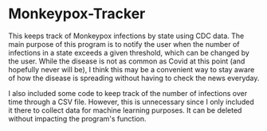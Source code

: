 # Monkeypox-Tracker
This keeps track of Monkeypox infections by state using CDC data. The main purpose of this program is to notify the user when the number of infections in a state exceeds a given
threshold, which can be changed by the user. While the disease is not as common as Covid at this point (and hopefully never will be), I think this may be a convenient 
way to stay aware of how the disease is spreading without having to check the news everyday. 

I also included some code to keep track of the number of infections over time through a CSV file. However, this is unnecessary since I only included it there to collect data for machine learning purposes. It can be deleted without impacting the program's function. 
